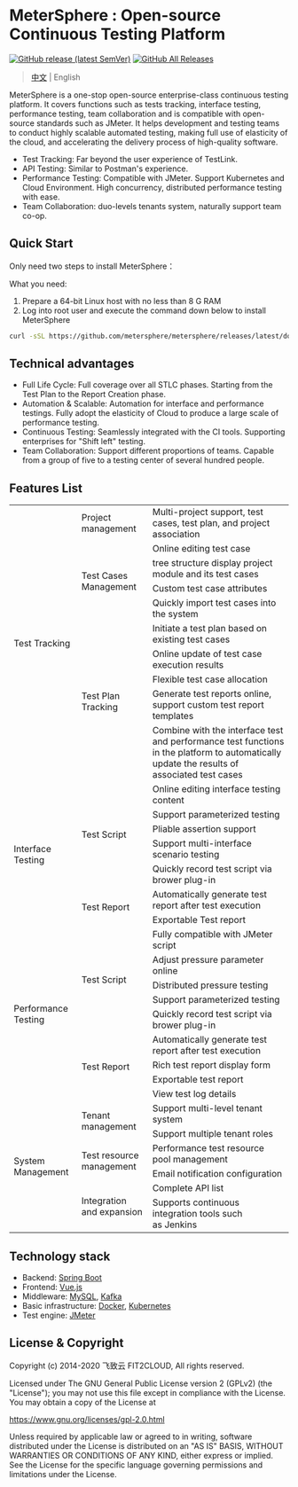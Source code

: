 # MeterSphere : Open-source Continuous Testing Platform

[![GitHub release (latest SemVer)](https://img.shields.io/github/v/release/metersphere/metersphere)](https://github.com/metersphere/metersphere/releases/latest)
[![GitHub All Releases](https://img.shields.io/github/downloads/metersphere/metersphere/total)](https://github.com/metersphere/metersphere/releases)

> [中文](README.md) | English

MeterSphere is a one-stop open-source enterprise-class continuous testing platform. It covers functions such as tests tracking, interface testing, performance testing, team collaboration and is compatible with open-source standards such as JMeter. It helps development and testing teams to conduct highly scalable automated testing, making full use of elasticity of the cloud, and accelerating the delivery process of high-quality software.

-   Test Tracking: Far beyond the user experience of TestLink.
-   API Testing: Similar to Postman's experience.
-   Performance Testing: Compatible with JMeter. Support Kubernetes and Cloud Environment. High concurrency, distributed performance testing with ease.
-   Team Collaboration: duo-levels tenants system, naturally support team co-op.

## Quick Start

Only need two steps to install MeterSphere：

What you need:
1.  Prepare a 64-bit Linux host with no less than 8 G RAM
2.  Log into root user and execute the command down below to install MeterSphere

```sh
curl -sSL https://github.com/metersphere/metersphere/releases/latest/download/quick_start.sh | sh
```

## Technical advantages

-   Full Life Cycle: Full coverage over all STLC phases. Starting from the Test Plan to the Report Creation phase.
-   Automation & Scalable: Automation for interface and performance testings. Fully adopt the elasticity of Cloud to produce a large scale of performance testing.
-   Continuous Testing: Seamlessly integrated with the CI tools. Supporting enterprises for "Shift left" testing.
-   Team Collaboration: Support different proportions of teams. Capable from a group of five to a testing center of several hundred people.

## Features List

<table>
    <tbody>
        <tr>
            <td rowspan="10">Test Tracking</td>
            <td>Project management</td>
            <td>Multi-project support, test cases, test plan, and project association</td>
        </tr>
        <tr>
            <td rowspan="4">Test Cases Management</td>
            <td>Online editing test case</td>
        </tr>
        <tr>
            <td>tree structure display project module and its test cases</td>
        </tr>
        <tr>
            <td>Custom test case attributes</td>
        </tr>
        <tr>
            <td>Quickly import test cases into the system</td>
        </tr>
        <tr>
            <td rowspan="5">Test Plan Tracking</td>
            <td>Initiate a test plan based on existing test cases</td>
        </tr>
        <tr>
            <td>Online update of test case execution results</td>
        </tr>
        <tr>
            <td>Flexible test case allocation</td>
        </tr>
        <tr>
            <td>Generate test reports online, support custom test report templates</td>
        </tr>
        <tr>
            <td>Combine with the interface test and performance test functions in the platform to automatically update the results of associated test cases</td>
        </tr>
        <tr>
            <td rowspan="7">Interface Testing</td>
            <td rowspan="5">Test Script</td>
            <td>Online editing interface testing content</td>
        </tr>
        <tr>
            <td>Support parameterized testing</td>
        </tr>
        <tr>
            <td>Pliable assertion support</td>
        </tr>
        <tr>
            <td>Support multi-interface scenario testing</td>
        </tr>
        <tr>
            <td>Quickly record test script via brower plug-in</td>
        </tr>
        <tr>
            <td rowspan="2">Test Report</td>
            <td>Automatically generate test report after test execution</td>
        </tr>
        <tr>
            <td>Exportable Test report</td>
        </tr>
        <tr>
            <td rowspan="9">Performance Testing</td>
            <td rowspan="5">Test Script</td>
            <td>Fully compatible with JMeter script</td>
        </tr>
        <tr>
            <td>Adjust pressure parameter online</td>
        </tr>
        <tr>
            <td>Distributed pressure testing</td>
        </tr>
        <tr>
            <td>Support parameterized testing</td>
        </tr>
        <tr>
            <td>Quickly record test script via brower plug-in</td>
        </tr>
        <tr>
            <td rowspan="4">Test Report</td>
            <td>Automatically generate test report after test execution</td>
        </tr>
        <tr>
            <td>Rich test report display form</td>
        </tr>
        <tr>
            <td>Exportable test report</td>
        </tr>
        <tr>
            <td>View test log details</td>
        </tr>
        <tr>
            <td rowspan="6">System Management</td>
            <td rowspan="2">Tenant management</td>
            <td>Support multi-level tenant system</td>
        </tr>
        <tr>
            <td>Support multiple tenant roles</td>
        </tr>
        <tr>
            <td rowspan="2">Test resource management</td>
            <td>Performance test resource pool management</td>
        </tr>
        <tr>
            <td>Email notification configuration</td>
        </tr>
        <tr>
            <td rowspan="2">Integration and expansion</td>
            <td>Complete&nbsp;API&nbsp;list</td>
        </tr>
        <tr>
            <td>Supports continuous integration tools such as&nbsp;Jenkins&nbsp;</td>
        </tr>
    </tbody>
</table>

## Technology stack

-   Backend: [Spring Boot](https://www.tutorialspoint.com/spring_boot/spring_boot_introduction.htm)
-   Frontend: [Vue.js](https://vuejs.org/)
-   Middleware: [MySQL](https://www.mysql.com/), [Kafka](https://kafka.apache.org/)
-   Basic infrastructure: [Docker](https://www.docker.com/), [Kubernetes](https://kubernetes.io/)
-   Test engine: [JMeter](https://jmeter.apache.org/)

## License & Copyright

Copyright (c) 2014-2020 飞致云 FIT2CLOUD, All rights reserved.

Licensed under The GNU General Public License version 2 (GPLv2)  (the "License"); you may not use this file except in compliance with the License. You may obtain a copy of the License at

<https://www.gnu.org/licenses/gpl-2.0.html>

Unless required by applicable law or agreed to in writing, software distributed under the License is distributed on an "AS IS" BASIS, WITHOUT WARRANTIES OR CONDITIONS OF ANY KIND, either express or implied. See the License for the specific language governing permissions and limitations under the License.
